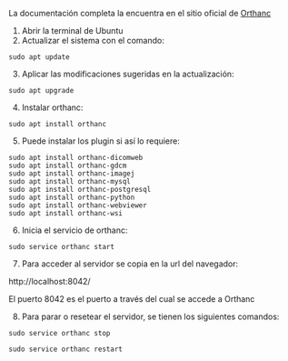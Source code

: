 La documentación completa la encuentra en el sitio oficial de [Orthanc](https://book.orthanc-server.com/users/debian-packages.html)

1. Abrir la terminal de Ubuntu
2. Actualizar el sistema con el comando: 
```
sudo apt update 
```
3. Aplicar las modificaciones sugeridas en la actualización:
```
sudo apt upgrade  
```
4. Instalar orthanc:
```
sudo apt install orthanc 
```
5. Puede instalar los plugin si así lo requiere:
```
sudo apt install orthanc-dicomweb 
sudo apt install orthanc-gdcm 
sudo apt install orthanc-imagej 
sudo apt install orthanc-mysql 
sudo apt install orthanc-postgresql 
sudo apt install orthanc-python 
sudo apt install orthanc-webviewer 
sudo apt install orthanc-wsi 
```
6. Inicia el servicio de orthanc:
```
sudo service orthanc start 
```
7. Para acceder al servidor se copia en la url del navegador:
   
http://localhost:8042/

El puerto 8042 es el puerto a través del cual se accede a Orthanc 

8. Para parar o resetear el servidor, se tienen los siguientes comandos:
```
sudo service orthanc stop 
```
```
sudo service orthanc restart 
```
